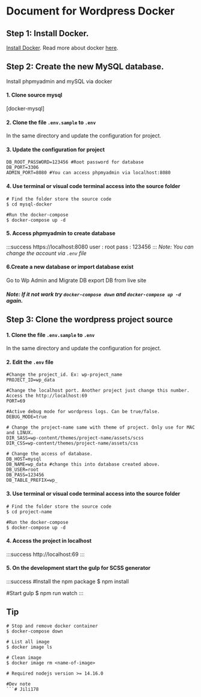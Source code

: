 # Document for Wordpress Docker
## Step 1: Install Docker.

[Install Docker](https://docs.docker.com/get-docker/). Read more about docker [here](https://docs.docker.com/compose/overview/#compose-documentation).

## Step 2: Create the new MySQL database.
Install phpmyadmin and mySQL via docker

#### 1. Clone source mysql
[docker-mysql]

#### 2. Clone the file `.env.sample` to `.env` 
In the same directory and update the configuration for project.

#### 3. Update the configuration for project
```bash=
DB_ROOT_PASSWORD=123456 #Root password for database
DB_PORT=3306 
ADMIN_PORT=8080 #You can access phpmyadmin via localhost:8080
```
#### 4. Use terminal or visual code terminal access into the source folder
```bash=
# Find the folder store the source code
$ cd mysql-docker

#Run the docker-compose
$ docker-compose up -d
```

#### 5. Access phpmyadmin to create database 
:::success
https://localhost:8080
user : root
pass : 123456
:::
*Note: You can change the account via `.env` file*

#### 6.Create a new database or import database exist
Go to Wp Admin and Migrate DB export DB from live site

##### Note: If it not work try `docker-compose down` and `docker-compose up -d` again.

## Step 3: Clone the wordpress project source

#### 1. Clone the file `.env.sample` to `.env` 
In the same directory and update the configuration for project.

#### 2. Edit the `.env` file
```bash=
#Change the project_id. Ex: wp-project_name
PROJECT_ID=wp_data

#Change the localhost port. Another project just change this number. Access the http://localhost:69
PORT=69

#Active debug mode for wordpress logs. Can be true/false.
DEBUG_MODE=true

# Change the project-name same with theme of project. Only use for MAC and LINUX.
DIR_SASS=wp-content/themes/project-name/assets/scss
DIR_CSS=wp-content/themes/project-name/assets/css

# Change the access of database.
DB_HOST=mysql
DB_NAME=wp_data #change this into database created above.
DB_USER=root
DB_PASS=123456
DB_TABLE_PREFIX=wp_
```
#### 3. Use terminal or visual code terminal access into the source folder
```bash=
# Find the folder store the source code
$ cd project-name

#Run the docker-compose
$ docker-compose up -d
```
#### 4. Access the project in localhost
:::success
http://localhost:69
:::

#### 5. On the development start the gulp for SCSS generator
:::success
#Install the npm package
$ npm install

#Start gulp
$ npm run watch
:::


## Tip
```bash=
# Stop and remove docker container
$ docker-compose down

# List all image
$ docker image ls

# Clean image
$ docker image rm <name-of-image>

# Required nodejs version >= 14.16.0

#Dev note
```# Jili178
